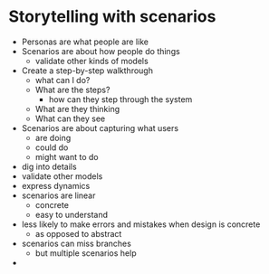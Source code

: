# Storytelling with scenarios

- Personas are what people are like
- Scenarios are about how people do things
  - validate other kinds of models
- Create a step-by-step walkthrough
  - what can I do?
  - What are the steps?
    - how can they step through the system
  - What are they thinking
  - What can they see
- Scenarios are about capturing what users
  - are doing
  - could do
  - might want to do
- dig into details
- validate other models
- express dynamics
- scenarios are linear
  - concrete
  - easy to understand
- less likely to make errors and mistakes when design is concrete
  - as opposed to abstract
- scenarios can miss branches
  - but multiple scenarios help
- 